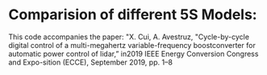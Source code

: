 # Comparision of different 5S Models:
This code accompanies the paper: 
"X. Cui, A. Avestruz, "Cycle-by-cycle digital control of a multi-megahertz variable-frequency boostconverter for automatic power control of lidar,” in2019 IEEE Energy Conversion Congress and Expo-sition (ECCE), September 2019, pp. 1–8
